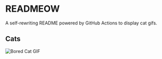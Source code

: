 # READMEOW

A self-rewriting README powered by GitHub Actions to display cat gifs.

## Cats

![Bored Cat GIF](https://media0.giphy.com/media/v1.Y2lkPTlhY2QwMmRhNnp1bWNmN213NmVmeHh3bGEzOTlmb2Nwam41aDc2dm42bWpuM2pyaCZlcD12MV9naWZzX3NlYXJjaCZjdD1n/mlvseq9yvZhba/200.gif)
